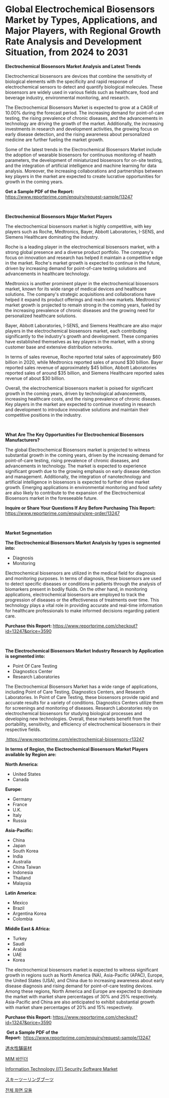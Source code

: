 <p><h1>Global Electrochemical Biosensors Market by Types, Applications, and Major Players, with Regional Growth Rate Analysis and Development Situation, from 2024 to 2031</h1></p><p><strong>Electrochemical Biosensors Market Analysis and Latest Trends</strong></p>
<p><p>Electrochemical biosensors are devices that combine the sensitivity of biological elements with the specificity and rapid response of electrochemical sensors to detect and quantify biological molecules. These biosensors are widely used in various fields such as healthcare, food and beverage industry, environmental monitoring, and research.</p><p>The Electrochemical Biosensors Market is expected to grow at a CAGR of 10.00% during the forecast period. The increasing demand for point-of-care testing, the rising prevalence of chronic diseases, and the advancements in technology are driving the growth of the market. Additionally, the increasing investments in research and development activities, the growing focus on early disease detection, and the rising awareness about personalized medicine are further fueling the market growth.</p><p>Some of the latest trends in the Electrochemical Biosensors Market include the adoption of wearable biosensors for continuous monitoring of health parameters, the development of miniaturized biosensors for on-site testing, and the integration of artificial intelligence and machine learning for data analysis. Moreover, the increasing collaborations and partnerships between key players in the market are expected to create lucrative opportunities for growth in the coming years.</p></p>
<p><strong>Get a Sample PDF of the Report:&nbsp;</strong> <a href="https://www.reportprime.com/enquiry/request-sample/13247">https://www.reportprime.com/enquiry/request-sample/13247</a></p>
<p>&nbsp;</p>
<p><strong>Electrochemical Biosensors Major Market Players</strong></p>
<p><p>The electrochemical biosensors market is highly competitive, with key players such as Roche, Medtronics, Bayer, Abbott Laboratories, I-SENS, and Siemens Healthcare dominating the industry. </p><p>Roche is a leading player in the electrochemical biosensors market, with a strong global presence and a diverse product portfolio. The company's focus on innovation and research has helped it maintain a competitive edge in the market. Roche's market growth is expected to continue in the future, driven by increasing demand for point-of-care testing solutions and advancements in healthcare technology.</p><p>Medtronics is another prominent player in the electrochemical biosensors market, known for its wide range of medical devices and healthcare solutions. The company's strategic acquisitions and collaborations have helped it expand its product offerings and reach new markets. Medtronics' market growth is projected to remain strong in the coming years, fueled by the increasing prevalence of chronic diseases and the growing need for personalized healthcare solutions.</p><p>Bayer, Abbott Laboratories, I-SENS, and Siemens Healthcare are also major players in the electrochemical biosensors market, each contributing significantly to the industry's growth and development. These companies have established themselves as key players in the market, with a strong customer base and extensive distribution networks.</p><p>In terms of sales revenue, Roche reported total sales of approximately $60 billion in 2020, while Medtronics reported sales of around $30 billion. Bayer reported sales revenue of approximately $45 billion, Abbott Laboratories reported sales of around $35 billion, and Siemens Healthcare reported sales revenue of about $30 billion.</p><p>Overall, the electrochemical biosensors market is poised for significant growth in the coming years, driven by technological advancements, increasing healthcare costs, and the rising prevalence of chronic diseases. Key players in the market are expected to continue investing in research and development to introduce innovative solutions and maintain their competitive positions in the industry.</p></p>
<p>&nbsp;</p>
<p><strong>What Are The Key Opportunities For Electrochemical Biosensors Manufacturers?</strong></p>
<p><p>The global Electrochemical Biosensors market is projected to witness substantial growth in the coming years, driven by the increasing demand for point-of-care testing, rising prevalence of chronic diseases, and advancements in technology. The market is expected to experience significant growth due to the growing emphasis on early disease detection and management. Additionally, the integration of nanotechnology and artificial intelligence in biosensors is expected to further drive market growth. Emerging applications in environmental monitoring and food safety are also likely to contribute to the expansion of the Electrochemical Biosensors market in the foreseeable future.</p></p>
<p><strong>Inquire or Share Your Questions If Any Before Purchasing This Report:</strong> <a href="https://www.reportprime.com/enquiry/pre-order/13247">https://www.reportprime.com/enquiry/pre-order/13247</a></p>
<p>&nbsp;</p>
<p><strong>Market Segmentation</strong></p>
<p><strong>The Electrochemical Biosensors Market Analysis by types is segmented into:</strong></p>
<p><ul><li>Diagnosis</li><li>Monitoring</li></ul></p>
<p><p>Electrochemical biosensors are utilized in the medical field for diagnosis and monitoring purposes. In terms of diagnosis, these biosensors are used to detect specific diseases or conditions in patients through the analysis of biomarkers present in bodily fluids. On the other hand, in monitoring applications, electrochemical biosensors are employed to track the progression of diseases or the effectiveness of treatments over time. This technology plays a vital role in providing accurate and real-time information for healthcare professionals to make informed decisions regarding patient care.</p></p>
<p><strong>Purchase this Report:&nbsp;</strong><a href="https://www.reportprime.com/checkout?id=13247&price=3590">https://www.reportprime.com/checkout?id=13247&price=3590</a></p>
<p>&nbsp;</p>
<p><strong>The Electrochemical Biosensors Market Industry Research by Application is segmented into:</strong></p>
<p><ul><li>Point Of Care Testing</li><li>Diagnostics Center</li><li>Research Laboratories</li></ul></p>
<p><p>The Electrochemical Biosensors Market has a wide range of applications, including Point of Care Testing, Diagnostics Centers, and Research Laboratories. In Point of Care Testing, these biosensors provide rapid and accurate results for a variety of conditions. Diagnostics Centers utilize them for screenings and monitoring of diseases. Research Laboratories rely on electrochemical biosensors for studying biological processes and developing new technologies. Overall, these markets benefit from the portability, sensitivity, and efficiency of electrochemical biosensors in their respective fields.</p></p>
<p><a href="https://www.reportprime.com/electrochemical-biosensors-r13247">&nbsp;https://www.reportprime.com/electrochemical-biosensors-r13247</a></p>
<p><strong>In terms of Region, the Electrochemical Biosensors Market Players available by Region are:</strong></p>
<p>
    <p> <strong> North America: </strong>
        <ul>
            <li>United States</li>
            <li>Canada</li>
        </ul>
        </p> 
    <p> <strong> Europe: </strong>
        <ul>
            <li>Germany</li>
            <li>France</li>
            <li>U.K.</li>
            <li>Italy</li>
            <li>Russia</li>
        </ul>
        </p> 
    <p> <strong> Asia-Pacific: </strong>
        <ul>
            <li>China</li>
            <li>Japan</li>
            <li>South Korea</li>
            <li>India</li>
            <li>Australia</li>
            <li>China Taiwan</li>
            <li>Indonesia</li>
            <li>Thailand</li>
            <li>Malaysia</li>
        </ul>
        </p> 
    <p> <strong> Latin America: </strong>
        <ul>
            <li>Mexico</li>
            <li>Brazil</li>
            <li>Argentina Korea</li>
            <li>Colombia</li>
        </ul>
        </p> 
    <p> <strong> Middle East & Africa: </strong>
        <ul>
            <li>Turkey</li>
            <li>Saudi</li>
            <li>Arabia</li>
            <li>UAE</li>
            <li>Korea</li>
        </ul>
    </p>
    </p>
<p><p>The electrochemical biosensors market is expected to witness significant growth in regions such as North America (NA), Asia-Pacific (APAC), Europe, the United States (USA), and China due to increasing awareness about early disease diagnosis and rising demand for point-of-care testing devices. Among these regions, North America and Europe are expected to dominate the market with market share percentages of 30% and 25% respectively. Asia-Pacific and China are also anticipated to exhibit substantial growth with market share percentages of 20% and 15% respectively.</p></p>
<p><strong>Purchase this Report: </strong><a href="https://www.reportprime.com/checkout?id=13247&price=3590">https://www.reportprime.com/checkout?id=13247&price=3590</a></p>
<p>&nbsp;<strong>Get a Sample PDF of the Report:&nbsp;&nbsp;</strong><a href="https://www.reportprime.com/enquiry/request-sample/13247">https://www.reportprime.com/enquiry/request-sample/13247</a></p>
<p><strong></strong></p>
<p><p><a href="https://github.com/cnnriuez22368/Market-Research-Report-List-2/blob/main/286301276771.md">透水性舗装材</a></p><p><a href="https://github.com/Skyleitney456456/Market-Research-Report-List-1/blob/main/885631072620.md">MIM 바인더</a></p><p><a href="https://www.linkedin.com/pulse/information-technology-security-software-market-size-share-global-uttxf">Information Technology (IT) Security Software Market</a></p><p><a href="https://github.com/LeanneBruen2023/Market-Research-Report-List-1/blob/main/442776276772.md">スキーツーリングブーツ</a></p><p><a href="https://github.com/vs10l4sfg5c/Market-Research-Report-List-2/blob/main/288321772619.md">전체 화면 모듈</a></p></p>